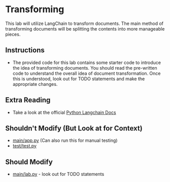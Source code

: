# Transforming

This lab will utilize LangChain to transform documents. The main method of transforming documents will be splitting the contents into more manageable pieces. 

## Instructions
- The provided code for this lab contains some starter code to introduce the idea of transforming documents. You should read the pre-written code to understand the overall idea of document transformation. Once this is understood, look out for TODO statements and make the appropriate changes.

## Extra Reading
- Take a look at the official [Python Langchain Docs](https://python.langchain.com/docs/expression_language/get_started)

## Shouldn't Modify (But Look at for Context)
- [main/app.py](main/app.py) (Can also run this for manual testing)
- [test/test.py](test/test.py)

## Should Modify
- [main/lab.py](main/lab.py) - look out for TODO statements